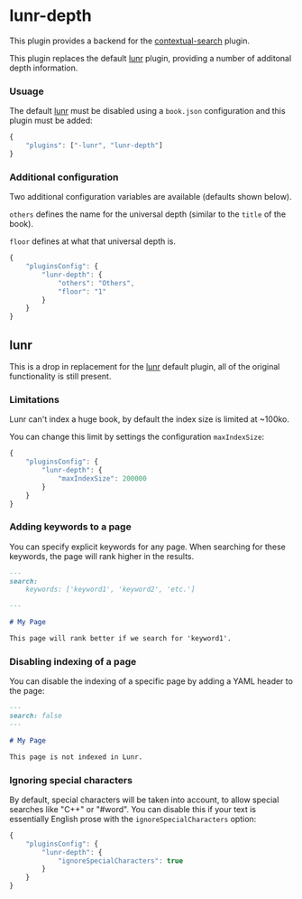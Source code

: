 # lunr-depth

This plugin provides a backend for the [contextual-search](https://github.com/jrwells/gitbook-plugin-contextual-search) plugin.

This plugin replaces the default [lunr](https://github.com/GitbookIO/plugin-lunr) plugin, providing a number of additonal depth information.

### Usuage

The default [lunr](https://github.com/GitbookIO/plugin-lunr) must be disabled using a `book.json` configuration and this plugin must be added:

```js
{
    "plugins": ["-lunr", "lunr-depth"]
}
```

### Additional configuration

Two additional configuration variables are available (defaults shown below).

`others` defines the name for the universal depth (similar to the `title` of the book).

`floor` defines at what that universal depth is.

```js
{
    "pluginsConfig": {
        "lunr-depth": {
            "others": "Others",
            "floor": "1"
        }
    }
}
```

## lunr

This is a drop in replacement for the [lunr](https://github.com/GitbookIO/plugin-lunr) default plugin, all of the original functionality is still present.

### Limitations

Lunr can't index a huge book, by default the index size is limited at ~100ko.

You can change this limit by settings the configuration `maxIndexSize`:

```js
{
    "pluginsConfig": {
        "lunr-depth": {
            "maxIndexSize": 200000
        }
    }
}
```

### Adding keywords to a page

You can specify explicit keywords for any page. When searching for these keywords, the page will rank higher in the results.

```md
---
search:
    keywords: ['keyword1', 'keyword2', 'etc.']

---

# My Page

This page will rank better if we search for 'keyword1'.
```

### Disabling indexing of a page

You can disable the indexing of a specific page by adding a YAML header to the page:

```md
---
search: false
---

# My Page

This page is not indexed in Lunr.
```

### Ignoring special characters

By default, special characters will be taken into account, to allow special searches like "C++" or "#word". You can disable this if your text is essentially English prose with the `ignoreSpecialCharacters` option:


```js
{
    "pluginsConfig": {
        "lunr-depth": {
            "ignoreSpecialCharacters": true
        }
    }
}
```
